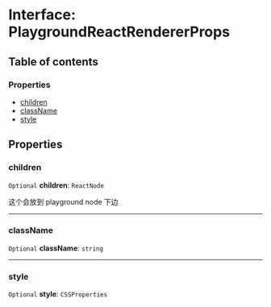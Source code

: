 # Interface: PlaygroundReactRendererProps

## Table of contents

### Properties

* [children](/auto-docs/core/interfaces/PlaygroundReactRendererProps.md#children)
* [className](/auto-docs/core/interfaces/PlaygroundReactRendererProps.md#classname)
* [style](/auto-docs/core/interfaces/PlaygroundReactRendererProps.md#style)

## Properties

### children

`Optional` **children**: `ReactNode`

这个会放到 playground node 下边

***

### className

`Optional` **className**: `string`

***

### style

`Optional` **style**: `CSSProperties`
